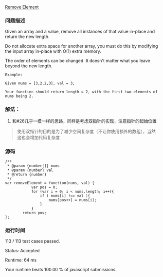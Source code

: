 [Remove Element](https://leetcode.com/problems/remove-element/description/)
### 问题描述
Given an array and a value, remove all instances of that value in-place and return the new length.

Do not allocate extra space for another array, you must do this by modifying the input array in-place with O(1) extra memory.

The order of elements can be changed. It doesn't matter what you leave beyond the new length.
```
Example:

Given nums = [3,2,2,3], val = 3,

Your function should return length = 2, with the first two elements of nums being 2.
```
### 解法：
1. 和#26几乎一模一样的思路，同样是考虑双指针的实现，注意指针的起始位置

> 使用双指针的目的是为了减少空间复杂度（不让你使用额外的数组），当然这也会增加代码复杂度

### 源码
```
/**
 * @param {number[]} nums
 * @param {number} val
 * @return {number}
 */
var removeElement = function(nums, val) {
            var pos = 0;
            for (var i = 0; i < nums.length; i++){
                if ( nums[i] !== val ){
                    nums[pos++] = nums[i];
                }
            }
        return pos;
};
```
### 运行时间

113 / 113 test cases passed.

Status: Accepted

Runtime: 64 ms

Your runtime beats 100.00 % of javascript submissions.
